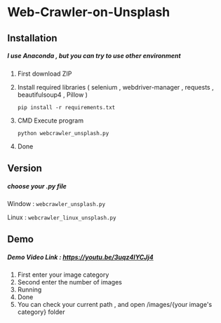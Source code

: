 # Web-Crawler-on-Unsplash

## Installation
##### I use Anaconda , but you can try to use other environment
1. First download ZIP
2. Install required libraries ( selenium , webdriver-manager , requests , beautifulsoup4 , Pillow )

    `pip install -r requirements.txt`
  
3. CMD Execute program

    `python webcrawler_unsplash.py`
    
4. Done

## Version 
##### choose your .py file

Window :  `webcrawler_unsplash.py`
    
Linux :   `webcrawler_linux_unsplash.py`
    
## Demo
##### Demo Video Link : https://youtu.be/3uqz4lYCJj4
1. First enter your image category
2. Second enter the number of images
3. Running
4. Done 
5. You can check your current path , and open /images/{your image's category} folder
